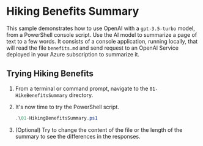 # Hiking Benefits Summary

This sample demonstrates how to use OpenAI with a `gpt-3.5-turbo` model, from a PowerShell console script. Use the AI model to summarize a page of text to a few words. It consists of a console application, running locally, that will read the file `benefits.md` and send request to an OpenAI Service deployed in your Azure subscription to summarize it. 

## Trying Hiking Benefits

1. From a terminal or command prompt, navigate to the `01-HikeBenefitsSummary` directory.
   
2. It's now time to try the PowerShell script.
	```powershell
	.\01-HikingBenefitsSummary.ps1
	```

3. (Optional) Try to change the content of the file or the length of the summary to see the differences in the responses.